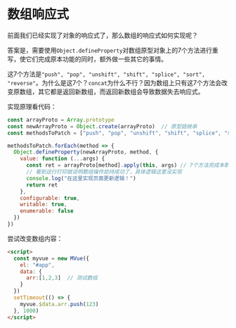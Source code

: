 # 数组响应式

前面我们已经实现了对象的响应式了，那么数组的响应式如何实现呢？

答案是，需要使用`Object.defineProperty`对数组原型对象上的7个方法进行重写，使它们完成原本功能的同时，额外做一些其它的事情。

这7个方法是`"push", "pop", "unshift", "shift", "splice", "sort", "reverse"`。为什么是这7个？`concat`为什么不行？因为数组上只有这7个方法会改变原数组，其它都是返回新数组，而返回新数组会导致数据失去响应式。


实现原理看代码：
``` js
const arrayProto = Array.prototype
const newArrayProto = Object.create(arrayProto)  // 原型链继承
const methodsToPatch = ["push", "pop", "unshift", "shift", "splice", "sort", "reverse"]

methodsToPatch.forEach(method => {
  Object.defineProperty(newArrayProto, method, {
    value: function (...args) {
      const ret = arrayProto[method].apply(this, args) // 7个方法完成本职工作
      // 看到这行打印就说明数组操作劫持成功了，具体逻辑这里没实现
      console.log("在这里实现页面更新逻辑！")  
      return ret
    },
    configurable: true,
    writable: true,
    enumerable: false
  })
})
```

尝试改变数组内容：
``` html
<script>
  const myvue = new MVue({
    el: "#app",
    data: {
      arr:[1,2,3]  // 测试数组
    }
  })
  setTimeout(() => {
    myvue.$data.arr.push(123)
  }, 1000)
</script>
```

